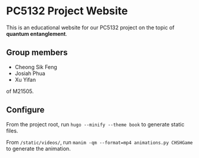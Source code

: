# PC5132 Project Website

This is an educational website for our PC5132 project on the topic of **quantum entanglement**.

## Group members

- Cheong Sik Feng
- Josiah Phua
- Xu Yifan

of M21505.

## Configure

From the project root, run `hugo --minify --theme book` to generate static files.

From `/static/videos/`, run `manim -qm --format=mp4 animations.py CHSHGame` to generate the animation.
